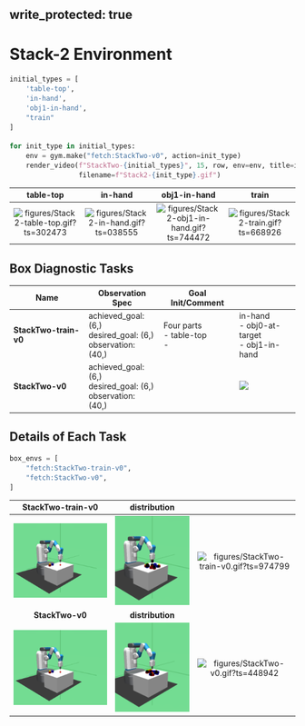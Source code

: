 
write_protected: true
---

# Stack-2 Environment


```python
initial_types = [
    'table-top',
    'in-hand',
    'obj1-in-hand',
    "train"
]

for init_type in initial_types:
    env = gym.make("fetch:StackTwo-v0", action=init_type)
    render_video(f"StackTwo-{initial_types}", 15, row, env=env, title=init_type,
                 filename=f"Stack2-{init_type}.gif")
```

| **table-top** | **in-hand** | **obj1-in-hand** | **train** |
|:-------------:|:-----------:|:----------------:|:---------:|
| ![figures/Stack2-table-top.gif?ts=302473](figures/Stack2-table-top.gif?ts=302473) | ![figures/Stack2-in-hand.gif?ts=038555](figures/Stack2-in-hand.gif?ts=038555) | ![figures/Stack2-obj1-in-hand.gif?ts=744472](figures/Stack2-obj1-in-hand.gif?ts=744472) | ![figures/Stack2-train.gif?ts=668926](figures/Stack2-train.gif?ts=668926) |

## Box Diagnostic Tasks

| Name                   | Observation Spec                     | Goal Init/Comment  |  |
| -----------------      | ----------------                     | -------            | ------ |
| **StackTwo-train-v0**  | achieved_goal: (6,)<br>desired_goal: (6,)<br>observation: (40,)  | Four parts<br>- table-top<br>- | in-hand<br>- obj0-at-target<br>- obj1-in-hand  | ![](figures/StackTwo-train-v0.gif) |
| **StackTwo-v0**        | achieved_goal: (6,)<br>desired_goal: (6,)<br>observation: (40,)        |                    | ![](figures/StackTwo-v0.gif) |

## Details of Each Task

```python
box_envs = [
    "fetch:StackTwo-train-v0",
    "fetch:StackTwo-v0",
]
```
| **StackTwo-train-v0** | **distribution** |   |
|:---------------------:|:----------------:|:-:|
| ![figures/StackTwo-train-v0_init.png?ts=384025](figures/StackTwo-train-v0_init.png?ts=384025) | ![figures/StackTwo-train-v0_reset.png?ts=444846](figures/StackTwo-train-v0_reset.png?ts=444846) | ![figures/StackTwo-train-v0.gif?ts=974799](figures/StackTwo-train-v0.gif?ts=974799) |
| **StackTwo-v0** | **distribution** |   |
| ![figures/StackTwo-v0_init.png?ts=708338](figures/StackTwo-v0_init.png?ts=708338) | ![figures/StackTwo-v0_reset.png?ts=799202](figures/StackTwo-v0_reset.png?ts=799202) | ![figures/StackTwo-v0.gif?ts=448942](figures/StackTwo-v0.gif?ts=448942) |
